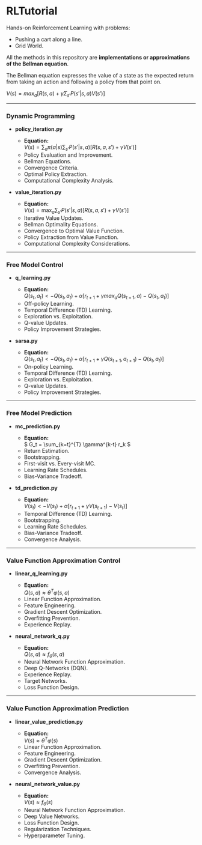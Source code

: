 # RLTutorial

Hands-on Reinforcement Learning with problems:
-  Pushing a cart along a line.
-  Grid World.

All the methods in this repository are **implementations or approximations of the Bellman equation**. 

The Bellman equation expresses the value of a state as the expected return from taking an action and following a policy from that point on. 

$` V(s) = max_a [ R(s,a) + γ Σ_{s'} P(s'|s,a) V(s') ] `$

---

### **Dynamic Programming**

- **policy_iteration.py**
  - **Equation:**  
$` V(s) = \sum_a \pi(a|s) \sum_{s'} P(s'|s,a) [ R(s,a,s') + \gamma V(s') ] `$
  - Policy Evaluation and Improvement.
  - Bellman Equations.
  - Convergence Criteria.
  - Optimal Policy Extraction.
  - Computational Complexity Analysis.

- **value_iteration.py**
  - **Equation:**  
$` V(s) = \max_a \sum_{s'} P(s'|s,a) [ R(s,a,s') + \gamma V(s') ] `$
  - Iterative Value Updates.
  - Bellman Optimality Equations.
  - Convergence to Optimal Value Function.
  - Policy Extraction from Value Function.
  - Computational Complexity Considerations.

---

### **Free Model Control**

- **q_learning.py**
  - **Equation:**  
$` Q(s_t, a_t) <- Q(s_t, a_t) + \alpha [ r_{t+1} + \gamma max_a Q(s_{t+1}, a) - Q(s_t, a_t) ] `$
  - Off-policy Learning.
  - Temporal Difference (TD) Learning.
  - Exploration vs. Exploitation.
  - Q-value Updates.
  - Policy Improvement Strategies.

- **sarsa.py**
  - **Equation:**  
$` Q(s_t, a_t) <- Q(s_t, a_t) + \alpha [ r_{t+1} + \gamma Q(s_{t+1}, a_{t+1}) - Q(s_t, a_t) ] `$
  - On-policy Learning.
  - Temporal Difference (TD) Learning.
  - Exploration vs. Exploitation.
  - Q-value Updates.
  - Policy Improvement Strategies.

---

### **Free Model Prediction**

- **mc_prediction.py**
  - **Equation:**  
$` G_t = \sum_{k=t}^{T} \gamma^{k-t} r_k `$
  - Return Estimation.
  - Bootstrapping.
  - First-visit vs. Every-visit MC.
  - Learning Rate Schedules.
  - Bias-Variance Tradeoff.

- **td_prediction.py**
  - **Equation:**  
$` V(s_t) <- V(s_t) + \alpha [ r_{t+1} + \gamma V(s_{t+1}) - V(s_t) ] `$
  - Temporal Difference (TD) Learning.
  - Bootstrapping.
  - Learning Rate Schedules.
  - Bias-Variance Tradeoff.
  - Convergence Analysis.

---

### **Value Function Approximation Control**

- **linear_q_learning.py**
  - **Equation:**  
$` Q(s,a) ≈ θ^T φ(s,a) `$
  - Linear Function Approximation.
  - Feature Engineering.
  - Gradient Descent Optimization.
  - Overfitting Prevention.
  - Experience Replay.

- **neural_network_q.py**
  - **Equation:**  
$` Q(s,a) ≈ f_θ(s,a) `$
  - Neural Network Function Approximation.
  - Deep Q-Networks (DQN).
  - Experience Replay.
  - Target Networks.
  - Loss Function Design.

---

### **Value Function Approximation Prediction**

- **linear_value_prediction.py**
  - **Equation:**  
$` V(s) ≈ θ^T φ(s) `$
  - Linear Function Approximation.
  - Feature Engineering.
  - Gradient Descent Optimization.
  - Overfitting Prevention.
  - Convergence Analysis.

- **neural_network_value.py**
  - **Equation:**  
$` V(s) ≈ f_θ(s) `$
  - Neural Network Function Approximation.
  - Deep Value Networks.
  - Loss Function Design.
  - Regularization Techniques.
  - Hyperparameter Tuning.
